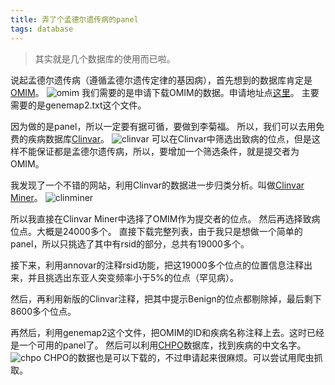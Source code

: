 ```yaml
---
title: 弄了个孟德尔遗传病的panel
tags: database
---
```


>其实就是几个数据库的使用而已啦。


说起孟德尔遗传病（遵循孟德尔遗传定律的基因病），首先想到的数据库肯定是[OMIM](https://www.omim.org)。
![omim](https://raw.githubusercontent.com/pzweuj/pzweuj.github.io/refs/heads/master/downloads/images/OMIM.PNG)
我们需要的是申请下载OMIM的数据。申请地址点[这里](https://omim.org/downloads/)。
主要需要的是genemap2.txt这个文件。

因为做的是panel，所以一定要有据可循，要做到李菊福。
所以，我们可以去用免费的疾病数据库[Clinvar](https://www.ncbi.nlm.nih.gov/clinvar/)。
![clinvar](https://raw.githubusercontent.com/pzweuj/pzweuj.github.io/refs/heads/master/downloads/images/Clinvar.PNG)
可以在Clinvar中筛选出致病的位点，但是这样不能保证都是孟德尔遗传病，所以，要增加一个筛选条件，就是提交者为OMIM。

我发现了一个不错的网站，利用Clinvar的数据进一步归类分析。叫做[Clinvar Miner](https://clinvarminer.genetics.utah.edu)。
![clinminer](https://raw.githubusercontent.com/pzweuj/pzweuj.github.io/refs/heads/master/downloads/images/Clinvar_Miner.PNG)

所以我直接在Clinvar Miner中选择了OMIM作为提交者的位点。
然后再选择致病位点。大概是24000多个。
直接下载完整列表，由于我只是想做一个简单的panel，所以只挑选了其中有rsid的部分，总共有19000多个。

接下来，利用annovar的注释rsid功能，把这19000多个位点的位置信息注释出来，并且挑选出东亚人突变频率小于5%的位点（罕见病）。

然后，再利用新版的Clinvar注释，把其中提示Benign的位点都剔除掉，最后剩下8600多个位点。

再然后，利用genemap2这个文件，把OMIM的ID和疾病名称注释上去。这时已经是一个可用的panel了。
然后可以利用[CHPO](http://www.chinahpo.org)数据库，找到疾病的中文名字。
![chpo](https://raw.githubusercontent.com/pzweuj/pzweuj.github.io/refs/heads/master/downloads/images/CHPO.PNG)
CHPO的数据也是可以下载的，不过申请起来很麻烦。可以尝试用爬虫抓取。

[T_T]:思路清晰工作效率高